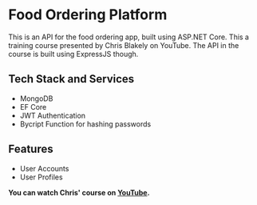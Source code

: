 # Food Ordering Platform

This is an API for the food ordering app, built using ASP.NET Core. This a training course presented by 
Chris Blakely on YouTube. The API in the course is built using ExpressJS though.

## Tech Stack and Services
- MongoDB
- EF Core
- JWT Authentication
- Bycript Function for hashing passwords

## Features
- User Accounts
- User Profiles

**You can watch Chris' course on [YouTube](https://www.youtube.com/watch?v=ardeKHEN1j4&t=18805s&ab_channel=ChrisBlakely).**
